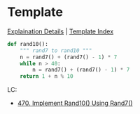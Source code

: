 # Template

[Explaination Details](./summary.md) | [Template Index](../template_list.md)

```python
def rand10():
    """ rand7 to rand10 """
    n = rand7() + (rand7() - 1) * 7
    while n > 40:
        n = rand7() + (rand7() - 1) * 7
    return 1 + n % 10
```

LC:
* [470. Implement Rand10() Using Rand7()](../../leetcode/470-implement-rand10-using-rand7/solution.py)
